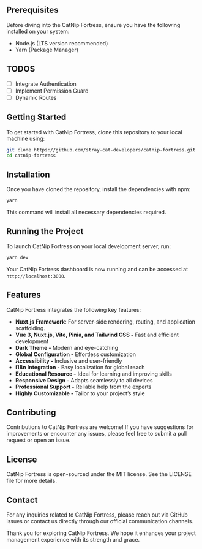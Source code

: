 ## Prerequisites

Before diving into the CatNip Fortress, ensure you have the following installed on your system:
- Node.js (LTS version recommended)
- Yarn (Package Manager)

## TODOS
- [ ] Integrate Authentication
- [ ] Implement Permission Guard
- [ ] Dynamic Routes

## Getting Started

To get started with CatNip Fortress, clone this repository to your local machine using:

```bash
git clone https://github.com/stray-cat-developers/catnip-fortress.git
cd catnip-fortress
```

## Installation

Once you have cloned the repository, install the dependencies with npm:

```bash
yarn
```

This command will install all necessary dependencies required.

## Running the Project

To launch CatNip Fortress on your local development server, run:

```bash
yarn dev
```

Your CatNip Fortress dashboard is now running and can be accessed at `http://localhost:3000`. 

## Features

CatNip Fortress integrates the following key features:
- **Nuxt.js Framework**: For server-side rendering, routing, and application scaffolding.
- **Vue 3, Nuxt.js, Vite, Pinia, and Tailwind CSS -** Fast and efficient development
- **Dark Theme -** Modern and eye-catching
- **Global Configuration -** Effortless customization
- **Accessibility -** Inclusive and user-friendly
- **i18n Integration -** Easy localization for global reach
- **Educational Resource -** Ideal for learning and improving skills
- **Responsive Design -** Adapts seamlessly to all devices
- **Professional Support -** Reliable help from the experts
- **Highly Customizable -** Tailor to your project’s style

## Contributing

Contributions to CatNip Fortress are welcome! If you have suggestions for improvements or encounter any issues, please feel free to submit a pull request or open an issue.

## License

CatNip Fortress is open-sourced under the MIT license. See the LICENSE file for more details.

## Contact

For any inquiries related to CatNip Fortress, please reach out via GitHub issues or contact us directly through our official communication channels.

Thank you for exploring CatNip Fortress. We hope it enhances your project management experience with its strength and grace.